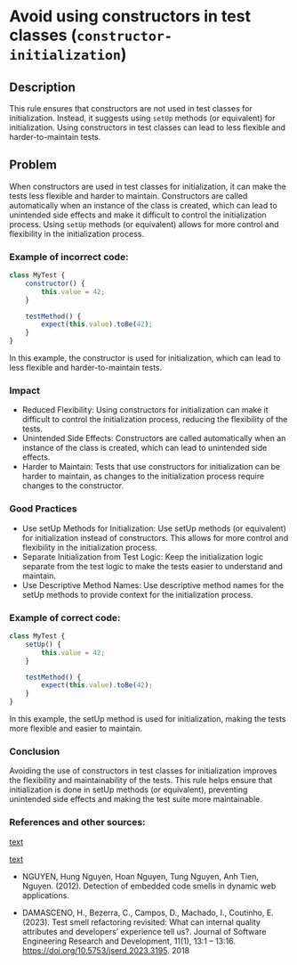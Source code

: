 # Avoid using constructors in test classes (`constructor-initialization`)

## Description

This rule ensures that constructors are not used in test classes for initialization. Instead, it suggests using `setUp` methods (or equivalent) for initialization. Using constructors in test classes can lead to less flexible and harder-to-maintain tests.

## Problem

When constructors are used in test classes for initialization, it can make the tests less flexible and harder to maintain. Constructors are called automatically when an instance of the class is created, which can lead to unintended side effects and make it difficult to control the initialization process. Using `setUp` methods (or equivalent) allows for more control and flexibility in the initialization process.

### Example of incorrect code:

```javascript
class MyTest {
    constructor() {
        this.value = 42;
    }

    testMethod() {
        expect(this.value).toBe(42);
    }
}
```

In this example, the constructor is used for initialization, which can lead to less flexible and harder-to-maintain tests.


### Impact

- Reduced Flexibility: Using constructors for initialization can make it difficult to control the initialization process, reducing the flexibility of the tests.
- Unintended Side Effects: Constructors are called automatically when an instance of the class is created, which can lead to unintended side effects.
- Harder to Maintain: Tests that use constructors for initialization can be harder to maintain, as changes to the initialization process require changes to the constructor.


### Good Practices

- Use setUp Methods for Initialization: Use setUp methods (or equivalent) for initialization instead of constructors. This allows for more control and flexibility in the initialization process.
- Separate Initialization from Test Logic: Keep the initialization logic separate from the test logic to make the tests easier to understand and maintain.
- Use Descriptive Method Names: Use descriptive method names for the setUp methods to provide context for the initialization process.


### Example of correct code:

```javascript
class MyTest {
    setUp() {
        this.value = 42;
    }

    testMethod() {
        expect(this.value).toBe(42);
    }
}
```

In this example, the setUp method is used for initialization, making the tests more flexible and easier to maintain.

### Conclusion

Avoiding the use of constructors in test classes for initialization improves the flexibility and maintainability of the tests. This rule helps ensure that initialization is done in setUp methods (or equivalent), preventing unintended side effects and making the test suite more maintainable.


### References and other sources: 

[text](https://testsmells.org/pages/testsmells.html#ConstructorInitialization)

[text](https://test-smell-catalog.readthedocs.io/en/latest/Design%20related/Not%20using%20test%20patterns/Constructor%20Initialization.html)

- NGUYEN, Hung Nguyen, Hoan Nguyen, Tung Nguyen, Anh Tien, Nguyen. (2012).
Detection of embedded code smells in dynamic web applications.

- DAMASCENO, H., Bezerra, C., Campos, D., Machado, I., Coutinho, E. (2023).
Test smell refactoring revisited: What can internal quality attributes and developers’
experience tell us?. Journal of Software Engineering Research and Development, 11(1),
13:1 – 13:16. https://doi.org/10.5753/jserd.2023.3195. 2018